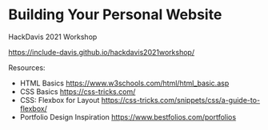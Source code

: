 # Building Your Personal Website

HackDavis 2021 Workshop

https://include-davis.github.io/hackdavis2021workshop/

Resources:
- HTML Basics
https://www.w3schools.com/html/html_basic.asp 
- CSS Basics
https://css-tricks.com/ 
- CSS: Flexbox for Layout
https://css-tricks.com/snippets/css/a-guide-to-flexbox/
- Portfolio Design Inspiration
https://www.bestfolios.com/portfolios  
